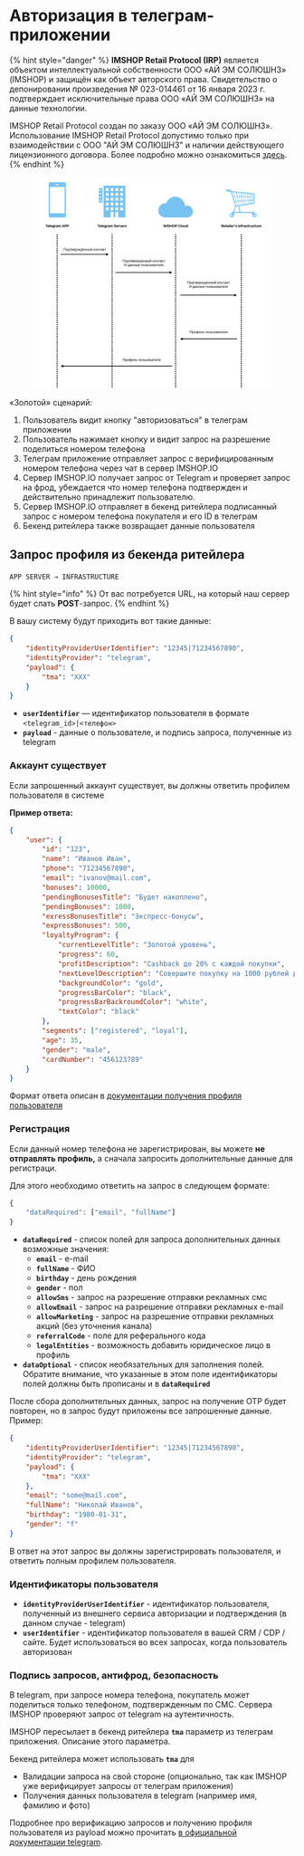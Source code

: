 # Авторизация в телеграм-приложении

{% hint style="danger" %}
**IMSHOP Retail Protocol (IRP)** является объектом интеллектуальной собственности ООО «АЙ ЭМ СОЛЮШНЗ» (IMSHOP) и защищён как объект авторского права. Свидетельство о депонировании произведения № 023-014461 от 16 января 2023 г. подтверждает исключительные права ООО «АЙ ЭМ СОЛЮШНЗ» на данные технологии.

IMSHOP Retail Protocol создан по заказу ООО «АЙ ЭМ СОЛЮШНЗ». Использование IMSHOP Retail Protocol допустимо только при взаимодействии с ООО "АЙ ЭМ СОЛЮШНЗ" и наличии действующего лицензионного договора. Более подробно можно ознакомиться [здесь](../../../api-license.md).
{% endhint %}

<figure><img src="../../../.gitbook/assets/image (14).png" alt=""><figcaption></figcaption></figure>

«Золотой» сценарий:

1. Пользователь видит кнопку "авторизоваться" в телеграм приложении
2. Пользователь нажимает кнопку и видит запрос на разрешение поделиться номером телефона
3. Телеграм приложение отправляет запрос с верифицированным номером телефона через чат в сервер IMSHOP.IO
4. Сервер IMSHOP.IO получает запрос от Telegram и проверяет запрос на фрод, убеждается что номер телефона подтвержден и действительно принадлежит пользователю.
5. Сервер IMSHOP.IO отправляет в бекенд ритейлера подписанный запрос с номером телефона покупателя и его ID в телеграм
6. Бекенд ритейлера также возвращает данные пользователя

## Запрос профиля из бекенда ритейлера

`APP SERVER → INFRASTRUCTURE`

{% hint style="info" %}
От вас потребуется URL, на который наш сервер будет слать **POST**-запрос.
{% endhint %}

В вашу систему будут приходить вот такие данные:

```json
{
    "identityProviderUserIdentifier": "12345|71234567890",
    "identityProvider": "telegram",
    "payload": {
        "tma": "XXX"
    }
}
```

* **`userIdentifier`** — идентификатор пользователя в формате `<telegram_id>|<телефон>`
* **`payload`** - данные о пользователе, и подпись запроса, полученные из telegram

### Аккаунт существует

Если запрошенный аккаунт существует, вы должны ответить профилем пользователя в системе

**Пример ответа:**

```json
{
    "user": {
        "id": "123",
        "name": "Иванов Иван",
        "phone": "71234567890",
        "email": "ivanov@mail.com",
        "bonuses": 10000,
        "pendingBonusesTitle": "Будет накоплено",
        "pendingBonuses": 1000,
        "exressBonusesTitle": "Экспресс-бонусы",
        "expressBonuses": 500,
        "loyaltyProgram": {
            "currentLevelTitle": "Золотой уровень",
            "progress": 60,
            "profitDescription": "Cashback до 20% с каждой покупки",
            "nextLevelDescription": "Совершите покупку на 1000 рублей до уровня Платиновый",
            "backgroundColor": "gold",
            "progressBarColor": "black",
            "progressBarBackroundColor": "white",
            "textColor": "black"
        },
        "segments": ["registered", "loyal"],
        "age": 35,
        "gender": "male",
        "cardNumber": "456123789"
    }
}
```

Формат ответа описан в [документации получения профиля пользователя](poluchenie-dannykh-uchyotnoi-zapisi.md)

### **Регистрация**

Если данный номер телефона не зарегистрирован, вы можете **не отправлять профиль,** а сначала запросить дополнительные данные для регистраци.

Для этого необходимо ответить на запрос в следующем формате:

```javascript
{
    "dataRequired": ["email", "fullName"]
}
```

* **`dataRequired`** - список полей для запроса дополнительных данных\
  возможные значения:
  * **`email`** - e-mail
  * **`fullName`** - ФИО
  * **`birthday`** - день рождения
  * **`gender`** - пол
  * **`allowSms`** - запрос на разрешение отправки рекламных смс
  * **`allowEmail`** - запрос на разрешение отправки рекламных e-mail
  * **`allowMarketing`** - запрос на разрешение отправки рекламных акций (без уточнения канала)
  * **`referralCode`** - поле для реферального кода
  * **`legalEntities`** - возможность добавить юридическое лицо в профиль
* **`dataOptional`** - список необязательных для заполнения полей. Обратите внимание, что указанные в этом поле идентификаторы полей должны быть прописаны и в **`dataRequired`**

После сбора дополнительных данных, запрос на получение OTP будет повторен, но в запрос будут приложены все запрошенные данные. Пример:

```json
{
    "identityProviderUserIdentifier": "12345|71234567890",
    "identityProvider": "telegram",
    "payload": {
        "tma": "XXX"
    },
    "email": "some@mail.com",
    "fullName": "Николай Иванов",
    "birthday": "1980-01-31",
    "gender": "f"
}
```

В ответ на этот запрос вы должны зарегистрировать пользователя, и ответить полным профилем пользователя.

### Идентификаторы пользователя

* **`identityProviderUserIdentifier`** - идентификатор пользователя, полученный из внешнего сервиса авторизации и подтверждения (в данном случае - telegram)
* **`userIdentifier`** - идентификатор пользователя в вашей CRM / CDP / сайте. Будет использоваться во всех запросах, когда пользователь авторизован

### Подпись запросов, антифрод, безопасность

В telegram, при запросе номера телефона, покупатель может поделиться только телефоном, подтвержденным по СМС. Сервера IMSHOP проверяют запрос от telegram на аутентичность.

IMSHOP пересылает в бекенд ритейлера **`tma`** параметр из телеграм приложения. Описание этого параметра.

Бекенд ритейлера может использовать **`tma`** для

* Валидации запроса на свой стороне (опционально, так как IMSHOP уже верифицирует запросы от телеграм приложения)
* Получения данных пользователя в telegram (например имя, фамилию и фото)

Подробнее про верификацию запросов и получению профиля пользователя из payload можно прочитать [в официальной документации telegram](https://docs.telegram-mini-apps.com/platform/init-data#validating).
